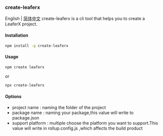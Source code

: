 ### create-leaferx
English | [简体中文](./README.md)
create-leaferx is a cli tool that helps you to create a LeaferX project.
#### Installation
```bash
npm install -g create-leaferx
```
#### Usage
```bash
npm create leaferx
```
or
```bash
npx create-leaferx
```
#### Options
- project name : naming the folder of the project
- package name : naming your package,this value will write to package.json
- support platform : multiple choose the platform you want to support.This value will write in rollup.config.js ,which affects the build product